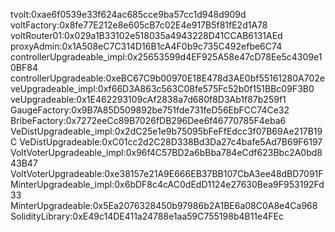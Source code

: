 tvolt:0xae6f0539e33f624ac685cce9ba57cc1d948d909d
voltFactory:0x8fe77E212e8e605cB7c02E4e917B5f81fE2d1A78
voltRouter01:0x029a1B33102e518035a4943228D41CCAB6131AEd
proxyAdmin:0x1A508eC7C314D16B1cA4F0b9c735C492efbe6C74
controllerUpgradeable_impl:0x25653599d4EF925A58e47cD78Ee5c4309e10BF84
controllerUpgradeable:0xeBC67C9b00970E18E478d3AE0bf55161280A702e
veUpgradeable_impl:0xf66D3A863c563C08fe575Fc52b0f151BBc09F3B0
veUpgradeable:0x1E462293109cAf2838a7d680f8D3Ab1f87b259f1
GaugeFactory:0x9B7A85D509892be751fde731feD56EbFCC74Ce32
BribeFactory:0x7272eeCc89B7026fDB296Dee6f46770785F4eba6
VeDistUpgradeable_impl:0x2dC25e1e9b75095bFeFfEdcc3f07B69Ae217B19C
VeDistUpgradeable:0xC01cc2d2C28D338Bd3Da27c4bafe5Ad7B69F6197
VoltVoterUpgradeable_impl:0x96f4C57BD2a6bBba784eCdf623Bbc2A0bd843B47
VoltVoterUpgradeable:0xe38157e21A9E666EB37BB107CbA3ee48dBD7091F
MinterUpgradeable_impl:0x6bDF8c4cAC0dEdD1124e27630Bea9F953192Fd33
MinterUpgradeable:0x5Ea2076328450b97986b2A1BE6a08C0A8e4Ca968
SolidityLibrary:0xE49c14DE411a24788e1aa59C755198b4B11e4FEc
